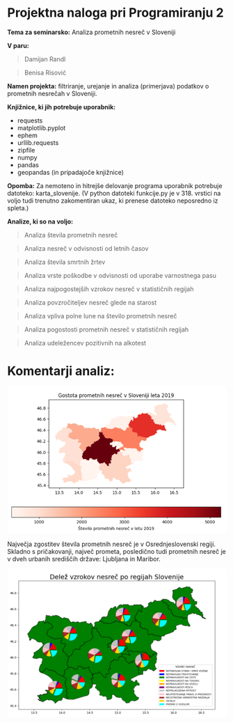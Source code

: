 # Projektna naloga pri Programiranju 2


**Tema za seminarsko:**
Analiza prometnih nesreč v Sloveniji


**V paru:**
> Damijan Randl 

> Benisa Risović

**Namen projekta:** filtriranje, urejanje in analiza (primerjava) podatkov o prometnih nesrečah v Sloveniji.

**Knjižnice, ki jih potrebuje uporabnik:**

- requests
- matplotlib.pyplot
- ephem 
- urllib.requests
- zipfile 
- numpy
- pandas 
- geopandas (in pripadajoče knjižnice)

**Opomba:**
Za nemoteno in hitrejše delovanje programa uporabnik potrebuje datoteko: karta_slovenije. 
(V python datoteki funkcije.py je v 318. vrstici na voljo tudi trenutno zakomentiran ukaz, ki prenese datoteko neposredno iz spleta.)


**Analize, ki so na voljo:**

> Analiza števila prometnih nesreč

> Analiza nesreč v odvisnosti od letnih časov

> Analiza števila smrtnih žrtev

> Analiza vrste poškodbe v odvisnosti od uporabe varnostnega pasu

> Analiza najpogostejših vzrokov nesreč v statističnih regijah 

> Analiza povzročiteljev nesreč glede na starost

> Analiza vpliva polne lune na število prometnih nesreč

> Analiza pogostosti prometnih nesreč v statističnih regijah

> Analiza udeležencev pozitivnih na alkotest 

# Komentarji analiz:

![](slike/gostota_prometnih_nesrec.png)

 Največja zgostitev števila prometnih nesreč je v Osrednjeslovenski regiji.
 Skladno s pričakovanji, največ prometa, posledično tudi prometnih nesreč je v dveh urbanih središčih države: Ljubljana in Maribor.



![](slike/vzroki_nesrec_po_regijah.png)
